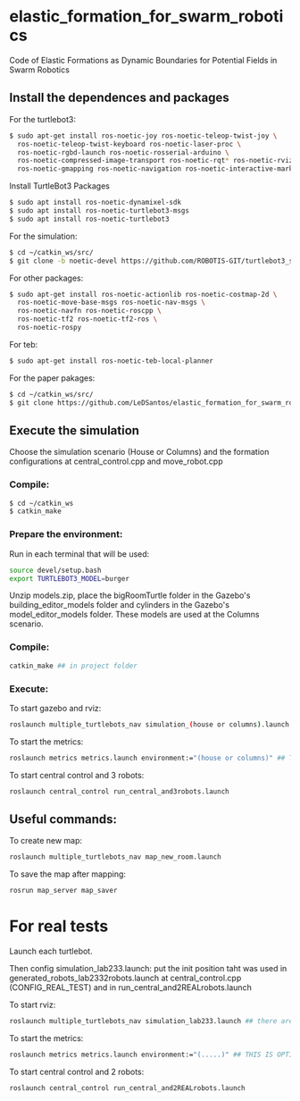 # elastic_formation_for_swarm_robotics
Code of Elastic Formations as Dynamic Boundaries for Potential Fields in Swarm Robotics

## Install the dependences and packages

For the turtlebot3:

```sh
$ sudo apt-get install ros-noetic-joy ros-noetic-teleop-twist-joy \
  ros-noetic-teleop-twist-keyboard ros-noetic-laser-proc \
  ros-noetic-rgbd-launch ros-noetic-rosserial-arduino \
  ros-noetic-compressed-image-transport ros-noetic-rqt* ros-noetic-rviz \
  ros-noetic-gmapping ros-noetic-navigation ros-noetic-interactive-markers
```

Install TurtleBot3 Packages

```sh
$ sudo apt install ros-noetic-dynamixel-sdk
$ sudo apt install ros-noetic-turtlebot3-msgs
$ sudo apt install ros-noetic-turtlebot3
```

For the simulation:
```sh
$ cd ~/catkin_ws/src/
$ git clone -b noetic-devel https://github.com/ROBOTIS-GIT/turtlebot3_simulations.git
```

For other packages:
```sh
$ sudo apt-get install ros-noetic-actionlib ros-noetic-costmap-2d \
  ros-noetic-move-base-msgs ros-noetic-nav-msgs \
  ros-noetic-navfn ros-noetic-roscpp \
  ros-noetic-tf2 ros-noetic-tf2-ros \
  ros-noetic-rospy
```

For teb:
```sh
$ sudo apt-get install ros-noetic-teb-local-planner
```

For the paper pakages:
```sh
$ cd ~/catkin_ws/src/
$ git clone https://github.com/LeDSantos/elastic_formation_for_swarm_robotics.git
```

## Execute the simulation

Choose the simulation scenario (House or Columns) and the formation configurations at central_control.cpp and move_robot.cpp


### Compile:

```sh
$ cd ~/catkin_ws
$ catkin_make
```

### Prepare the environment:

Run in each terminal that will be used:
```sh
source devel/setup.bash
export TURTLEBOT3_MODEL=burger
```

Unzip models.zip, place the bigRoomTurtle folder in the Gazebo's building_editor_models folder and cylinders in the Gazebo's model_editor_models folder. These models are used at the Columns scenario.

<!-- Descompacte modelos.zip, coloque a pasta bigRoomTurtle na pasta building_editor_models do Gazebo e cylinders na pasta model_editor_models do Gazebo. Esses modelos são utilizados no cenário colunas. -->

### Compile:

```sh
catkin_make ## in project folder
```

### Execute:

To start gazebo and rviz:
```sh
roslaunch multiple_turtlebots_nav simulation_(house or columns).launch ## there are some rviz configs at src/multiple_turtlebots_nav/navigation
```

To start the metrics:
```sh
roslaunch metrics metrics.launch environment:="(house or columns)" ## THIS IS OPTIONAL
```

To start central control and 3 robots:
```sh
roslaunch central_control run_central_and3robots.launch
```

## Useful commands:

To create new map:
```sh
roslaunch multiple_turtlebots_nav map_new_room.launch
```
To save the map after mapping:
```sh
rosrun map_server map_saver
```
# For real tests

Launch each turtlebot.

<!-- PUT LAUNCH FILE -->

Then config simulation_lab233.launch: put the init position taht was used in generated_robots_lab2332robots.launch at central_control.cpp (CONFIG_REAL_TEST) and in run_central_and2REALrobots.launch

To start rviz:
```sh
roslaunch multiple_turtlebots_nav simulation_lab233.launch ## there are some rviz configs at src/multiple_turtlebots_nav/navigation
```

To start the metrics:
```sh
roslaunch metrics metrics.launch environment:="(.....)" ## THIS IS OPTIONAL
```

To start central control and 2 robots:
```sh
roslaunch central_control run_central_and2REALrobots.launch
```